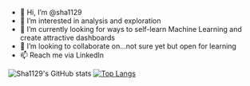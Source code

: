 - 👋 Hi, I’m @sha1129
- 👀 I’m interested in analysis and exploration
- 🌱 I’m currently looking for ways to self-learn Machine Learning and create attractive dashboards  
- 💞️ I’m looking to collaborate on...not sure yet but open for learning
- 📫 Reach me via LinkedIn

![Sha1129's GitHub stats](https://github-readme-stats.vercel.app/api?username=sha1129&show_icons=true&theme=tokyonight)
[![Top Langs](https://github-readme-stats.vercel.app/api/top-langs/?username=sha1129)](https://github.com/sha1129/github-readme-stats)

<!---
sha1129/sha1129 is a ✨ special ✨ repository because its `README.md` (this file) appears on your GitHub profile.
You can click the Preview link to take a look at your changes.
--->

